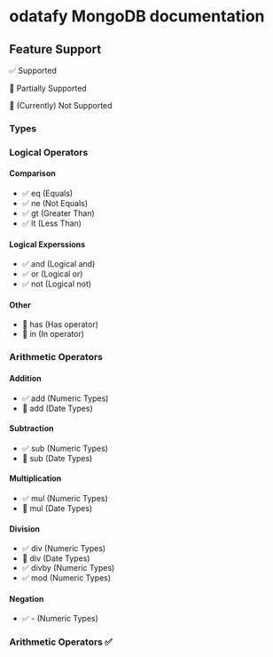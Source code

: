 # odatafy MongoDB documentation



## Feature Support

:white_check_mark: Supported

:large_orange_diamond: Partially Supported

:red_circle: (Currently) Not Supported

### Types

### Logical Operators

#### Comparison
- :white_check_mark: eq (Equals)
- :white_check_mark: ne (Not Equals)
- :white_check_mark: gt (Greater Than)
- :white_check_mark: lt (Less Than)

#### Logical Experssions
- :white_check_mark: and (Logical and)
- :white_check_mark: or (Logical or)
- :white_check_mark: not (Logical not)

#### Other
- :red_circle: has (Has operator)
- :red_circle: in (In operator)

### Arithmetic Operators

#### Addition
- :white_check_mark: add (Numeric Types)
- :large_orange_diamond: add (Date Types)

#### Subtraction
- :white_check_mark: sub (Numeric Types)
- :large_orange_diamond: sub (Date Types)

#### Multiplication
- :white_check_mark: mul (Numeric Types)
- :red_circle: mul (Date Types)

#### Division
- :white_check_mark: div (Numeric Types)
- :red_circle: div (Date Types)
- :white_check_mark: divby (Numeric Types)
- :white_check_mark: mod (Numeric Types)

#### Negation
- :white_check_mark: - (Numeric Types)

### Arithmetic Operators :white_check_mark: